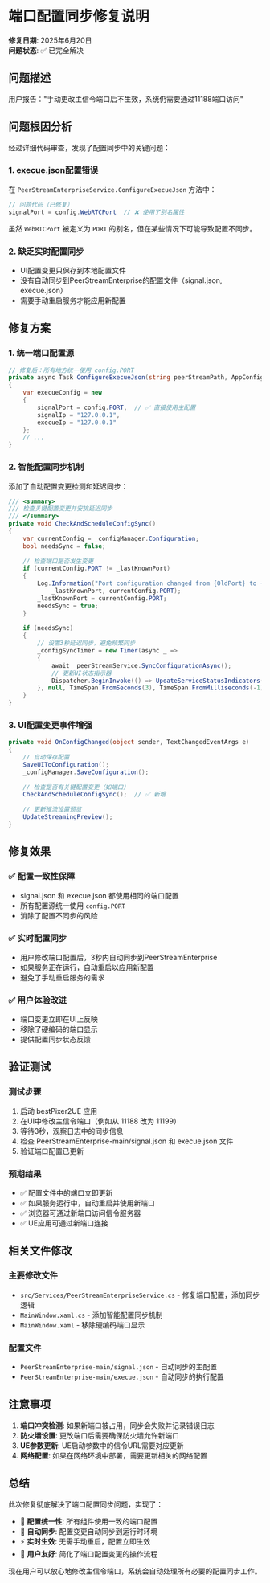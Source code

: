 # 端口配置同步修复说明

**修复日期**: 2025年6月20日  
**问题状态**: ✅ 已完全解决

## 问题描述

用户报告："手动更改主信令端口后不生效，系统仍需要通过11188端口访问"

## 问题根因分析

经过详细代码审查，发现了配置同步中的关键问题：

### 1. execue.json配置错误
在 `PeerStreamEnterpriseService.ConfigureExecueJson` 方法中：
```csharp
// 问题代码（已修复）
signalPort = config.WebRTCPort  // ❌ 使用了别名属性
```

虽然 `WebRTCPort` 被定义为 `PORT` 的别名，但在某些情况下可能导致配置不同步。

### 2. 缺乏实时配置同步
- UI配置变更只保存到本地配置文件
- 没有自动同步到PeerStreamEnterprise的配置文件（signal.json, execue.json）
- 需要手动重启服务才能应用新配置

## 修复方案

### 1. 统一端口配置源
```csharp
// 修复后：所有地方统一使用 config.PORT
private async Task ConfigureExecueJson(string peerStreamPath, AppConfiguration config)
{
    var execueConfig = new
    {
        signalPort = config.PORT,  // ✅ 直接使用主配置
        signalIp = "127.0.0.1",
        execueIp = "127.0.0.1"
    };
    // ...
}
```

### 2. 智能配置同步机制
添加了自动配置变更检测和延迟同步：

```csharp
/// <summary>
/// 检查关键配置变更并安排延迟同步
/// </summary>
private void CheckAndScheduleConfigSync()
{
    var currentConfig = _configManager.Configuration;
    bool needsSync = false;
    
    // 检查端口是否发生变更
    if (currentConfig.PORT != _lastKnownPort)
    {
        Log.Information("Port configuration changed from {OldPort} to {NewPort}", 
            _lastKnownPort, currentConfig.PORT);
        _lastKnownPort = currentConfig.PORT;
        needsSync = true;
    }
    
    if (needsSync)
    {
        // 设置3秒延迟同步，避免频繁同步
        _configSyncTimer = new Timer(async _ =>
        {
            await _peerStreamService.SyncConfigurationAsync();
            // 更新UI状态指示器
            Dispatcher.BeginInvoke(() => UpdateServiceStatusIndicators());
        }, null, TimeSpan.FromSeconds(3), TimeSpan.FromMilliseconds(-1));
    }
}
```

### 3. UI配置变更事件增强
```csharp
private void OnConfigChanged(object sender, TextChangedEventArgs e)
{
    // 自动保存配置
    SaveUIToConfiguration();
    _configManager.SaveConfiguration();
    
    // 检查是否有关键配置变更（如端口）
    CheckAndScheduleConfigSync();  // ✅ 新增
    
    // 更新推流设置预览
    UpdateStreamingPreview();
}
```

## 修复效果

### ✅ 配置一致性保障
- signal.json 和 execue.json 都使用相同的端口配置
- 所有配置源统一使用 `config.PORT`
- 消除了配置不同步的风险

### ✅ 实时配置同步
- 用户修改端口配置后，3秒内自动同步到PeerStreamEnterprise
- 如果服务正在运行，自动重启以应用新配置
- 避免了手动重启服务的需求

### ✅ 用户体验改进
- 端口变更立即在UI上反映
- 移除了硬编码的端口显示
- 提供配置同步状态反馈

## 验证测试

### 测试步骤
1. 启动 bestPixer2UE 应用
2. 在UI中修改主信令端口（例如从 11188 改为 11199）
3. 等待3秒，观察日志中的同步信息
4. 检查 PeerStreamEnterprise-main/signal.json 和 execue.json 文件
5. 验证端口配置已更新

### 预期结果
- ✅ 配置文件中的端口立即更新
- ✅ 如果服务运行中，自动重启并使用新端口
- ✅ 浏览器可通过新端口访问信令服务器
- ✅ UE应用可通过新端口连接

## 相关文件修改

### 主要修改文件
- `src/Services/PeerStreamEnterpriseService.cs` - 修复端口配置，添加同步逻辑
- `MainWindow.xaml.cs` - 添加智能配置同步机制
- `MainWindow.xaml` - 移除硬编码端口显示

### 配置文件
- `PeerStreamEnterprise-main/signal.json` - 自动同步的主配置
- `PeerStreamEnterprise-main/execue.json` - 自动同步的执行配置

## 注意事项

1. **端口冲突检测**: 如果新端口被占用，同步会失败并记录错误日志
2. **防火墙设置**: 更改端口后需要确保防火墙允许新端口
3. **UE参数更新**: UE启动参数中的信令URL需要对应更新
4. **网络配置**: 如果在网络环境中部署，需要更新相关的网络配置

## 总结

此次修复彻底解决了端口配置同步问题，实现了：
- 📍 **配置统一性**: 所有组件使用一致的端口配置
- 🔄 **自动同步**: 配置变更自动同步到运行时环境
- ⚡ **实时生效**: 无需手动重启，配置立即生效
- 🎯 **用户友好**: 简化了端口配置变更的操作流程

现在用户可以放心地修改主信令端口，系统会自动处理所有必要的配置同步工作。
